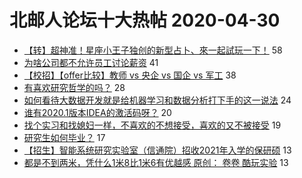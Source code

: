 # 北邮人论坛十大热帖 2020-04-30

- [【转】超神准！星座小王子独创的新型占卜、來一起試玩一下！](https://bbs.byr.cn/article/Constellations/326533) 58
- [为啥公司都不允许员工讨论薪资](https://bbs.byr.cn/article/WorkLife/1144381) 41
- [【校招】【offer比较】教师 vs 央企 vs 国企 vs 军工](https://bbs.byr.cn/article/Job/2077103) 38
- [有喜欢研究哲学的吗？](https://bbs.byr.cn/article/Feeling/3144243) 28
- [如何看待大数据开发就是给机器学习和数据分析打下手的这一说法](https://bbs.byr.cn/article/ML_DM/36589) 24
- [谁有2020.1版本IDEA的激活码呀？](https://bbs.byr.cn/article/Java/63763) 20
- [找个实习和找媳妇一样，不喜欢的不想接受，喜欢的又不被接受](https://bbs.byr.cn/article/PsyHealthOnline/58732) 19
- [研究生如何毕业？](https://bbs.byr.cn/article/Talking/6193771) 17
- [【招生】智能系统研究实验室（信通院）招收2021年入学的保研硕](https://bbs.byr.cn/article/AimGraduate/1186734) 13
- [都是不到两米，凭什么1米8比1米6有优越感 原创： 卷卷 酷玩实验](https://bbs.byr.cn/article/Friends/1949233) 13


